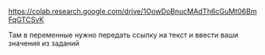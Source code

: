 https://colab.research.google.com/drive/1OowDoBnucMAdTh6cGuMt06BmFqGTCSvK

Там в переменные нужно передать ссылку на текст и ввести ваши значения из заданий

